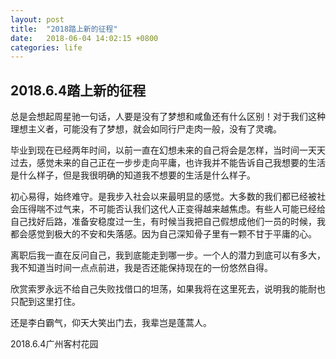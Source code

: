 ```yaml
---
layout: post
title:  "2018踏上新的征程"
date:   2018-06-04 14:02:15 +0800
categories: life
---
```

## 2018.6.4踏上新的征程

总是会想起周星驰一句话，人要是没有了梦想和咸鱼还有什么区别！对于我们这种理想主义者，可能没有了梦想，就会如同行尸走肉一般，没有了灵魂。<!-- more -->

毕业到现在已经两年时间，以前一直在幻想未来的自己将会是怎样，当时间一天天过去，感觉未来的自己正在一步步走向平庸，也许我并不能告诉自己我想要的生活是什么样子，但是我很明确的知道我不想要的生活是什么样子。

初心易得，始终难守。是我步入社会以来最明显的感觉。大多数的我们都已经被社会压得喘不过气来，不可能否认我们这代人正变得越来越焦虑。有些人可能已经给自己找好后路，准备安稳度过一生，有时候当我把自己假想成他们一员的时候，我都会感觉到极大的不安和失落感。因为自己深知骨子里有一颗不甘于平庸的心。

离职后我一直在反问自己，我到底能走到哪一步。一个人的潜力到底可以有多大，我不知道当时间一点点前进，我是否还能保持现在的一份悠然自得。

欣赏索罗永远不给自己失败找借口的坦荡，如果我将在这里死去，说明我的能耐也只配到这里打住。

还是李白霸气，仰天大笑出门去，我辈岂是蓬蒿人。

2018.6.4广州客村花园






